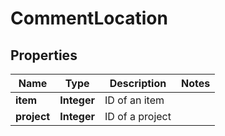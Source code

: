
# CommentLocation

## Properties
Name | Type | Description | Notes
------------ | ------------- | ------------- | -------------
**item** | **Integer** | ID of an item | 
**project** | **Integer** | ID of a project | 



